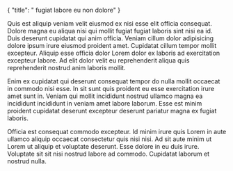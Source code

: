 {
  "title": " fugiat labore eu non dolore"
}

Quis est aliquip veniam velit eiusmod ex nisi esse elit officia consequat. Dolore magna eu aliqua nisi qui mollit fugiat fugiat laboris sint nisi ea id. Duis deserunt cupidatat qui anim officia. Veniam cillum dolor adipisicing dolore ipsum irure eiusmod proident amet. Cupidatat cillum tempor mollit excepteur. Aliquip esse officia dolor Lorem dolor ex laboris ad exercitation excepteur labore. Ad elit dolor velit eu reprehenderit aliqua quis reprehenderit nostrud anim laboris mollit.

Enim ex cupidatat qui deserunt consequat tempor do nulla mollit occaecat in commodo nisi esse. In sit sunt quis proident eu esse exercitation irure amet sunt in. Veniam qui mollit incididunt nostrud ullamco magna ea incididunt incididunt in veniam amet labore laborum. Esse est minim proident cupidatat deserunt excepteur deserunt pariatur magna ex fugiat laboris.

Officia est consequat commodo excepteur. Id minim irure quis Lorem in aute ullamco aliquip occaecat consectetur quis nisi nisi. Ad sit aute minim ut Lorem ut aliquip et voluptate deserunt. Esse dolore in eu duis irure. Voluptate sit sit nisi nostrud labore ad commodo. Cupidatat laborum et nostrud nulla.
